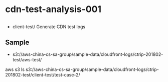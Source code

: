 # cdn-test-analysis-001



## 
- client-test/ 
  Generate CDN test logs

## Sample 
- s3://aws-china-cs-sa-group/sample-data/cloudfront-logs/ctrip-201802-test/aws-test/


aws s3 ls  s3://aws-china-cs-sa-group/sample-data/cloudfront-logs/ctrip-201802-test/client-test/test-case-2/
